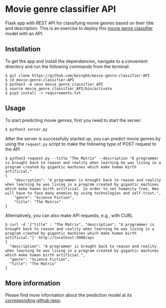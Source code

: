 # Movie genre classifier API
Flask app with REST API for classifying movie genres based on their title and description. This is an exercise to deploy this [movie genre classifier](https://github.com/beingkk/movie-genre-classifier) model with an API.

## Installation

To get the app and install the dependencies, navigate to a convenient directory and run the following commands from the terminal:

```shell
$ git clone https://github.com/beingkk/movie-genre-classifier-API
$ cd movie-genre-classifier-API
$ python3 -m venv movie_genre_classifier_API
$ source movie_genre_classifier_API/bin/activate
$ pip3 install -r requirements.txt
```

## Usage
To start predicting movie genres, first you need to start the server:

```shell
$ python3 server.py 
```

After the server is successfully started up, you can predict movie genres by using the `request.py` script to make the following type of POST request to the API

```shell
$ python3 request.py --title "The Matrix" --description "A programmer is brought back to reason and reality when learning he was living in a program created by gigantic machines which make human birth artificial."
{
    "description": "A programmer is brought back to reason and reality when learning he was living in a program created by gigantic machines which make human birth artificial. In order to set humanity free, Neo will have to face many enemies by using technologies and self-trust.",
    "genre": "Science Fiction",
    "title": "The Matrix"
}
```

Alternatively, you can also make API requests, e.g., with CURL

```shell
$ curl -d '{"title" : "The Matrix", "description": "A programmer is brought back to reason and reality when learning he was living in a program created by gigantic machines which make human birth artificial."}' http://localhost:5000/api
{
  "description": "A programmer is brought back to reason and reality when learning he was living in a program created by gigantic machines which make human birth artificial.",
  "genre": "Science Fiction",
  "title": "The Matrix"
}
```

## More information

Please find more information about the prediction model at its [corresponding github repo](https://github.com/beingkk/movie-genre-classifier).

